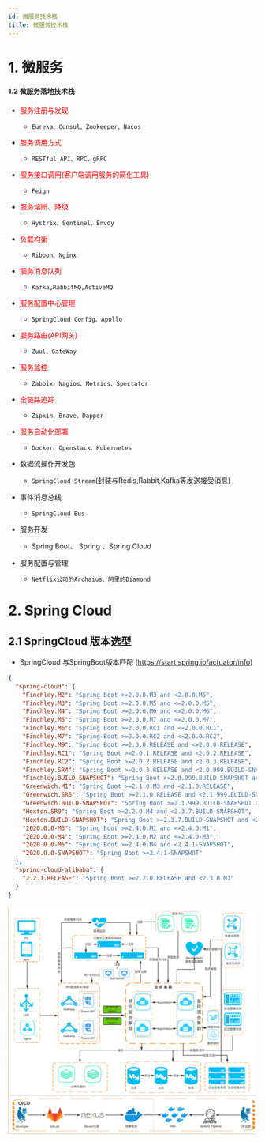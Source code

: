 ```yaml
---
id: 微服务技术栈
title: 微服务技术栈
---
```

# 1. 微服务


#### 1.2 微服务落地技术栈

- <font color='red'>服务注册与发现</font>

  - `Eureka、Consul、Zookeeper、Nacos`
- <font color='red'>服务调用方式</font>

  - `RESTful API、RPC、gRPC`
- <font color='red'>服务接口调用(客户端调用服务的简化工具)</font>

  - `Feign`
- <font color='red'>服务熔断、降级</font>

  - `Hystrix、Sentinel、Envoy`
- <font color='red'>负载均衡</font>

  - `Ribbon、Nginx`
- <font color='red'>服务消息队列</font>

  - `Kafka,RabbitMQ,ActiveMQ`
- <font color='red'>服务配置中心管理</font>

  - `SpringCloud Config、Apollo`
- <font color='red'>服务路由(API网关)</font>

  - `Zuul、GateWay`
- <font color='red'>服务监控</font>

  - `Zabbix、Nagios、Metrics、Spectator`
- <font color='red'>全链路追踪</font>

  - `Zipkin、Brave、Dapper`
- <font color='red'>服务自动化部署</font>

  - `Docker、Openstack、Kubernetes`
- 数据流操作开发包

  - `SpringCloud Stream`(封装与Redis,Rabbit,Kafka等发送接受消息)
- 事件消息总线

  - `SpringCloud Bus`
- 服务开发

  - Spring Boot、 Spring 、Spring Cloud
- 服务配置与管理

  - `Netflix公司的Archaius、阿里的Diamond`

# 2. Spring Cloud

## 2.1 SpringCloud 版本选型

- SpringCloud 与SpringBoot版本匹配 (https://start.spring.io/actuator/info)

```json
{
  "spring-cloud": {
    "Finchley.M2": "Spring Boot >=2.0.0.M3 and <2.0.0.M5",
    "Finchley.M3": "Spring Boot >=2.0.0.M5 and <=2.0.0.M5",
    "Finchley.M4": "Spring Boot >=2.0.0.M6 and <=2.0.0.M6",
    "Finchley.M5": "Spring Boot >=2.0.0.M7 and <=2.0.0.M7",
    "Finchley.M6": "Spring Boot >=2.0.0.RC1 and <=2.0.0.RC1",
    "Finchley.M7": "Spring Boot >=2.0.0.RC2 and <=2.0.0.RC2",
    "Finchley.M9": "Spring Boot >=2.0.0.RELEASE and <=2.0.0.RELEASE",
    "Finchley.RC1": "Spring Boot >=2.0.1.RELEASE and <2.0.2.RELEASE",
    "Finchley.RC2": "Spring Boot >=2.0.2.RELEASE and <2.0.3.RELEASE",
    "Finchley.SR4": "Spring Boot >=2.0.3.RELEASE and <2.0.999.BUILD-SNAPSHOT",
    "Finchley.BUILD-SNAPSHOT": "Spring Boot >=2.0.999.BUILD-SNAPSHOT and <2.1.0.M3",
    "Greenwich.M1": "Spring Boot >=2.1.0.M3 and <2.1.0.RELEASE",
    "Greenwich.SR6": "Spring Boot >=2.1.0.RELEASE and <2.1.999.BUILD-SNAPSHOT",
    "Greenwich.BUILD-SNAPSHOT": "Spring Boot >=2.1.999.BUILD-SNAPSHOT and <2.2.0.M4",
    "Hoxton.SR9": "Spring Boot >=2.2.0.M4 and <2.3.7.BUILD-SNAPSHOT",
    "Hoxton.BUILD-SNAPSHOT": "Spring Boot >=2.3.7.BUILD-SNAPSHOT and <2.4.0.M1",
    "2020.0.0-M3": "Spring Boot >=2.4.0.M1 and <=2.4.0.M1",
    "2020.0.0-M4": "Spring Boot >=2.4.0.M2 and <=2.4.0-M3",
    "2020.0.0-M5": "Spring Boot >=2.4.0.M4 and <2.4.1-SNAPSHOT",
    "2020.0.0-SNAPSHOT": "Spring Boot >=2.4.1-SNAPSHOT"
  },  
  "spring-cloud-alibaba": {
    "2.2.1.RELEASE": "Spring Boot >=2.2.0.RELEASE and <2.3.0.M1"
  }
}
```





![image-20201206194839506](image/0.%E5%BE%AE%E6%9C%8D%E5%8A%A1%E5%85%A5%E9%97%A8%E6%A6%82%E8%BF%B0/image-20201206194839506.png)























